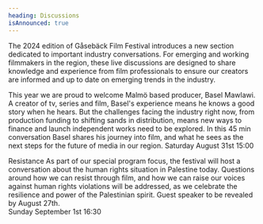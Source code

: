 ```yaml
---
heading: Discussions
isAnnounced: true
---
```

The 2024 edition of Gåsebäck Film Festival introduces a new section dedicated to important industry conversations. For emerging and working filmmakers in the region, these live discussions are designed to share knowledge and experience from film professionals to ensure our creators are informed and up to date on emerging trends in the industry. 

This year we are proud to welcome Malmö based producer, Basel Mawlawi. A creator of tv, series and film, Basel's experience means he knows a good story when he hears. But the challenges facing the industry right now, from production funding to shifting sands in distribution, means new ways to finance and launch independent works need to be explored. In this 45 min conversation Basel shares his journey into film, and what he sees as the next steps for the future of media in our region. 
S﻿aturday August 31st 15:00

Resistance
As part of our special program focus, the festival will host a conversation about the human rights situation in Palestine today. Questions around how we can resist through film, and how we can raise our voices against human rights violations will be addressed, as we celebrate the resilience and power of the Palestinian spirit. Guest speaker to be revealed by August 27th.  
S﻿unday September 1st 16:30